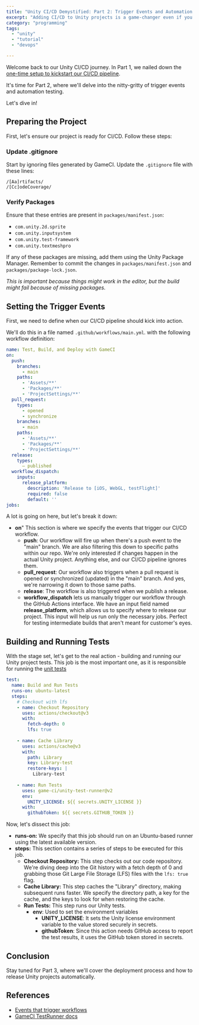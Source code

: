 ```yaml
---
title: "Unity CI/CD Demystified: Part 2: Trigger Events and Automation Testing"
excerpt: "Adding CI/CD to Unity projects is a game-changer even if you're not a CI/CD enthusiast. Part 2 focuses on event triggers and automation testing."
category: "programming"
tags:
  - "unity"
  - "tutorial"
  - "devops"

---
```


Welcome back to our Unity CI/CD journey. In Part 1, we nailed down the [one-time setup to kickstart our CI/CD pipeline](./unity-cicd-one-time-setup).

It's time for Part 2, where we'll delve into the nitty-gritty of trigger events and automation testing.

Let's dive in!

## Preparing the Project

First, let's ensure our project is ready for CI/CD. Follow these steps:

### Update .gitignore

Start by ignoring files generated by GameCI. Update the `.gitignore` file with these lines:

```
/[Aa]rtifacts/  
/[Cc]odeCoverage/
```

### Verify Packages

Ensure that these entries are present in `packages/manifest.json`:

- `com.unity.2d.sprite`
- `com.unity.inputsystem`
- `com.unity.test-framework`
- `com.unity.textmeshpro`

If any of these packages are missing, add them using the Unity Package Manager. Remember to commit the changes in `packages/manifest.json` and `packages/package-lock.json`.

_This is important because things might work in the editor, but the build might fail because of missing packages._

## Setting the Trigger Events

First, we need to define when our CI/CD pipeline should kick into action.

We'll do this in a file named `.github/workflows/main.yml`. with the following workflow definition:

```yaml
name: Test, Build, and Deploy with GameCI  
on:  
  push:  
    branches:  
      - main  
    paths:  
      - 'Assets/**'  
      - 'Packages/**'  
      - 'ProjectSettings/**'  
  pull_request:  
    types:  
      - opened  
      - synchronize  
    branches:  
      - main  
    paths:  
      - 'Assets/**'  
      - 'Packages/**'  
      - 'ProjectSettings/**'
  release:
    types:
      — published
  workflow_dispatch:  
    inputs:  
      release_platform:  
        description: 'Release to [iOS, WebGL, testFlight]'
        required: false  
        default: ''
jobs:
```

A lot is going on here, but let's break it down:

- **on**" This section is where we specify the events that trigger our CI/CD workflow.
    - **push**: Our workflow will fire up when there's a push event to the "main" branch. We are also filtering this down to specific paths within our repo. We're only interested if changes happen in the actual Unity project. Anything else, and our CI/CD pipeline ignores them.
    - **pull_request**: Our workflow also triggers when a pull request is opened or synchronized (updated) in the "main" branch. And yes, we're narrowing it down to those same paths.
    - **release**: The workflow is also triggered when we publish a release.
    - **workflow_dispatch** lets us manually trigger our workflow through the GitHub Actions interface. We have an input field named **release_platform**, which allows us to specify where to release our project. This input will help us run only the necessary jobs. Perfect for testing intermediate builds that aren't meant for customer's eyes.

## Building and Running Tests

With the stage set, let's get to the real action - building and running our Unity project tests. This job is the most important one, as it is responsible for running the [unit tests](https://docs.unity3d.com/Manual/testing-editortestsrunner.html)

```yaml
test:  
  name: Build and Run Tests  
  runs-on: ubuntu-latest  
  steps:  
    # Checkout with lfs  
    - name: Checkout Repository  
      uses: actions/checkout@v3  
      with:  
        fetch-depth: 0  
        lfs: true  
  
    - name: Cache Library  
      uses: actions/cache@v3  
      with:  
        path: Library  
        key: Library-test  
        restore-keys: |  
          Library-test
    
    - name: Run Tests  
      uses: game-ci/unity-test-runner@v2  
      env:  
        UNITY_LICENSE: ${{ secrets.UNITY_LICENSE }}  
      with:  
        githubToken: ${{ secrets.GITHUB_TOKEN }}
```

Now, let's dissect this job:

- **runs-on:** We specify that this job should run on an Ubuntu-based runner using the latest available version.
- **steps:** This section contains a series of steps to be executed for this job.
    - **Checkout Repository:** This step checks out our code repository. We're diving deep into the Git history with a fetch depth of 0 and grabbing those Git Large File Storage (LFS) files with the `lfs: true` flag.
    - **Cache Library:** This step caches the "Library" directory, making subsequent runs faster. We specify the directory path, a key for the cache, and the keys to look for when restoring the cache.
    - **Run Tests:** This step runs our Unity tests.
        - **env**:  Used to set the environment variables
            - **UNITY_LICENSE**: It sets the Unity license environment variable to the value stored securely in secrets.
            - **githubToken**: Since this action needs GitHub access to report the test results, it uses the GitHub token stored in secrets.

## Conclusion

Stay tuned for Part 3, where we'll cover the deployment process and how to release Unity projects automatically.

## References

- [Events that trigger workflows](https://docs.github.com/en/actions/using-workflows/events-that-trigger-workflows)
- [GameCI TestRunner docs](https://game.ci/docs/github/test-runner)
